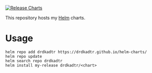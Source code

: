 [![Release Charts](https://github.com/atrakic/helm-charts/actions/workflows/release.yaml/badge.svg)](https://github.com/atrakic/helm-charts/actions/workflows/release.yaml)

This repository hosts my [Helm](https://helm.sh) charts.

# Usage

```terminal
helm repo add drdkadtr https://drdkadtr.github.io/helm-charts/
helm repo update
helm search repo drdkadtr
helm install my-release drdkadtr/<chart>
```
